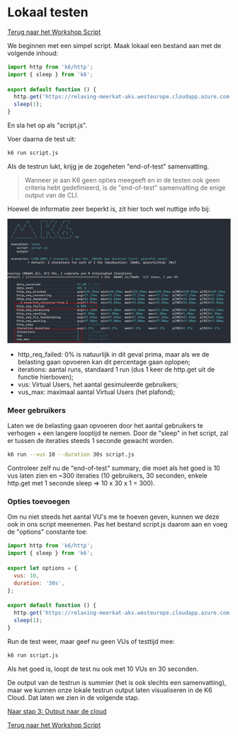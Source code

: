 # Lokaal testen

[Terug naar het Workshop Script](handson.md)

We beginnen met een simpel script. Maak lokaal een bestand aan met de volgende inhoud:

```javascript
import http from 'k6/http';
import { sleep } from 'k6';

export default function () {
  http.get('https://relaxing-meerkat-aks.westeurope.cloudapp.azure.com');
  sleep(1);
}
```

En sla het op als "script.js".

Voer daarna de test uit:

```bash
k6 run script.js
```

Als de testrun lukt, krijg je de zogeheten "end-of-test" samenvatting.

> Wanneer je aan K6 geen opties meegeeft en in de testen ook geen criteria hebt gedefinieerd, is de "end-of-test" samenvatting de enige output van de CLI.

Hoewel de informatie zeer beperkt is, zit hier toch wel nuttige info bij:

![](/images/local1.png)

- http_req_failed: 0% is natuurlijk in dit geval prima, maar als we de belasting gaan opvoeren kan dit percentage gaan oplopen;
- iterations: aantal runs, standaard 1 run (dus 1 keer de http.get uit de functie hierboven);
- vus: Virtual Users, het aantal gesimuleerde gebruikers;
- vus_max: maximaal aantal Virtual Users (het plafond);

### Meer gebruikers

Laten we de belasting gaan opvoeren door het aantal gebruikers te verhogen + een langere looptijd te nemen. Door de "sleep" in het script, zal er tussen de iteraties steeds 1 seconde gewacht worden.

```bash
k6 run --vus 10 --duration 30s script.js
```

Controleer zelf nu de "end-of-test" summary, die moet als het goed is 10 vus laten zien en ~300 iteraties (10 gebruikers, 30 seconden, enkele http.get met 1 seconde sleep => 10 x 30 x 1 = 300).

### Opties toevoegen

Om nu niet steeds het aantal VU's me te hoeven geven, kunnen we deze ook in ons script meenemen. Pas het bestand script.js daarom aan en voeg de "options" constante toe:

```javascript
import http from 'k6/http';
import { sleep } from 'k6';

export let options = {
  vus: 10,
  duration: '30s',
};

export default function () {
  http.get('https://relaxing-meerkat-aks.westeurope.cloudapp.azure.com');
  sleep(1);
}
```

Run de test weer, maar geef nu geen VUs of testtijd mee:

```bash
k6 run script.js
```

Als het goed is, loopt de test nu ook met 10 VUs en 30 seconden. 

De output van de testrun is summier (het is ook slechts een samenvatting), maar we kunnen onze lokale testrun output laten visualiseren in de K6 Cloud. Dat laten we zien in de volgende stap.

[Naar stap 3: Output naar de cloud](3-output.md)

[Terug naar het Workshop Script](handson.md)
